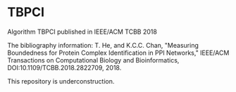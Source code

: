 # TBPCI
Algorithm TBPCI published in IEEE/ACM TCBB 2018

The bibliography information:
T. He, and K.C.C. Chan, "Measuring Boundedness for Protein Complex Identification in PPI Networks," IEEE/ACM Transactions on Computational Biology and Bioinformatics, DOI:10.1109/TCBB.2018.2822709, 2018.


This repository is underconstruction.
